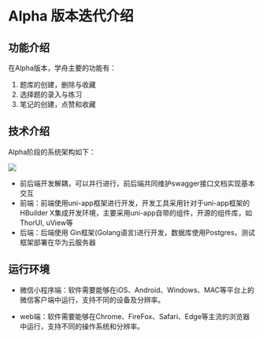 # Alpha 版本迭代介绍

## 功能介绍

在Alpha版本，学舟主要的功能有：

1. 题库的创建，删除与收藏
2. 选择题的录入与练习
3. 笔记的创建，点赞和收藏

## 技术介绍

Alpha阶段的系统架构如下：

![](/jiagou.png)

* 前后端开发解耦，可以并行进行，前后端共同维护swagger接口文档实现基本交互
* 前端：前端使用uni-app框架进行开发，开发工具采用针对于uni-app框架的HBuilder X集成开发环境，主要采用uni-app自带的组件，开源的组件库，如ThorUI, uView等
* 后端：后端使用 Gin框架(Golang语言)进行开发，数据库使用Postgres，测试框架部署在华为云服务器

## 运行环境

* 微信小程序端：软件需要能够在iOS、Android、Windows、MAC等平台上的微信客户端中运行，支持不同的设备及分辨率。

* web端：软件需要能够在Chrome、FireFox、Safari、Edge等主流的浏览器中运行，支持不同的操作系统和分辨率。




